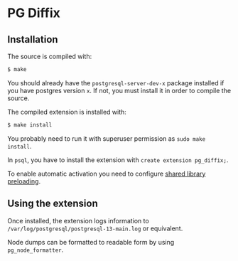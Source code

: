 # PG Diffix

## Installation

The source is compiled with:

```sh
$ make
```

You should already have the `postgresql-server-dev-x` package installed if you have postgres version `x`.
If not, you must install it in order to compile the source.

The compiled extension is installed with:

```sh
$ make install
```

You probably need to run it with superuser permission as `sudo make install`.

In `psql`, you have to install the extension with `create extension pg_diffix;`.

To enable automatic activation you need to configure [shared library preloading](https://www.postgresql.org/docs/13/runtime-config-client.html#RUNTIME-CONFIG-CLIENT-PRELOAD).

## Using the extension

Once installed, the extension logs information to `/var/log/postgresql/postgresql-13-main.log` or equivalent.

Node dumps can be formatted to readable form by using `pg_node_formatter`.
